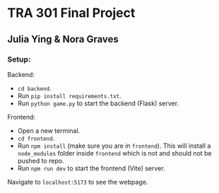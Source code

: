 # TRA 301 Final Project

## Julia Ying & Nora Graves

### Setup:

Backend:

- `cd backend`.
- Run `pip install requirements.txt`.
- Run `python game.py` to start the backend (Flask) server.

Frontend:

- Open a new terminal.
- `cd frontend`.
- Run `npm install` (make sure you are in `frontend`). This will install a `node_modules` folder inside `frontend` which is not and should not be pushed to repo.
- Run `npm run dev` to start the frontend (Vite) server.

Navigate to `localhost:5173` to see the webpage.
